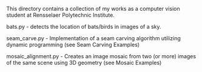 This directory contains a collection of my works as a computer vision student at Rensselaer Polytechnic Institute.

bats.py - detects the location of bats/birds in images of a sky.

seam_carve.py - Implementation of a seam carving algorithm utilizing dynamic programming (see Seam Carving Examples)

mosaic_alignment.py - Creates an image mosaic from two (or more) images of the same scene using 3D geometry (see Mosaic Examples)

